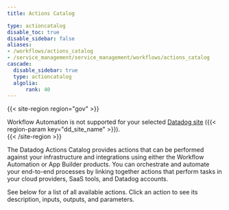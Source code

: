 ```yaml
---
title: Actions Catalog

type: actioncatalog
disable_toc: true
disable_sidebar: false
aliases:
- /workflows/actions_catalog
- /service_management/service_management/workflows/actions_catalog
cascade:
  disable_sidebar: true
  type: actioncatalog
  algolia:
      rank: 40
---
```


{{< site-region region="gov" >}}
<div class="alert alert-warning">Workflow Automation is not supported for your selected <a href="/getting_started/site">Datadog site</a> ({{< region-param key="dd_site_name" >}}).</div>
{{< /site-region >}}

The Datadog Actions Catalog provides actions that can be performed against your infrastructure and integrations using either the Workflow Automation or App Builder products. You can orchestrate and automate your end-to-end processes by linking together actions that perform tasks in your cloud providers, SaaS tools, and Datadog accounts.

See below for a list of all available actions. Click an action to see its description, inputs, outputs, and parameters.

[1]: /service_management/workflows/actions_catalog/generic_actions/#http
[2]: /service_management/workflows/actions_catalog/generic_actions/#data-transformation
[3]: /service_management/workflows/actions_catalog/logic_actions/
[4]: /service_management/workflows/build/
